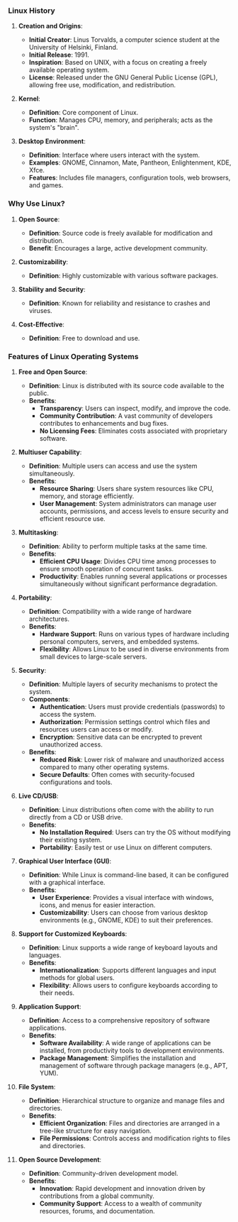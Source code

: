 ### Linux History

1. **Creation and Origins**:
   - **Initial Creator**: Linus Torvalds, a computer science student at the University of Helsinki, Finland.
   - **Initial Release**: 1991.
   - **Inspiration**: Based on UNIX, with a focus on creating a freely available operating system.
   - **License**: Released under the GNU General Public License (GPL), allowing free use, modification, and redistribution.


1. **Kernel**:
   - **Definition**: Core component of Linux.
   - **Function**: Manages CPU, memory, and peripherals; acts as the system's "brain".

2. **Desktop Environment**:
   - **Definition**: Interface where users interact with the system.
   - **Examples**: GNOME, Cinnamon, Mate, Pantheon, Enlightenment, KDE, Xfce.
   - **Features**: Includes file managers, configuration tools, web browsers, and games.

### Why Use Linux?

1. **Open Source**:
   - **Definition**: Source code is freely available for modification and distribution.
   - **Benefit**: Encourages a large, active development community.

2. **Customizability**:
   - **Definition**: Highly customizable with various software packages.

3. **Stability and Security**:
   - **Definition**: Known for reliability and resistance to crashes and viruses.

4. **Cost-Effective**:
   - **Definition**: Free to download and use.

### Features of Linux Operating Systems

1. **Free and Open Source**:
   - **Definition**: Linux is distributed with its source code available to the public.
   - **Benefits**:
     - **Transparency**: Users can inspect, modify, and improve the code.
     - **Community Contribution**: A vast community of developers contributes to enhancements and bug fixes.
     - **No Licensing Fees**: Eliminates costs associated with proprietary software.

2. **Multiuser Capability**:
   - **Definition**: Multiple users can access and use the system simultaneously.
   - **Benefits**:
     - **Resource Sharing**: Users share system resources like CPU, memory, and storage efficiently.
     - **User Management**: System administrators can manage user accounts, permissions, and access levels to ensure security and efficient resource use.

3. **Multitasking**:
   - **Definition**: Ability to perform multiple tasks at the same time.
   - **Benefits**:
     - **Efficient CPU Usage**: Divides CPU time among processes to ensure smooth operation of concurrent tasks.
     - **Productivity**: Enables running several applications or processes simultaneously without significant performance degradation.

4. **Portability**:
   - **Definition**: Compatibility with a wide range of hardware architectures.
   - **Benefits**:
     - **Hardware Support**: Runs on various types of hardware including personal computers, servers, and embedded systems.
     - **Flexibility**: Allows Linux to be used in diverse environments from small devices to large-scale servers.

5. **Security**:
   - **Definition**: Multiple layers of security mechanisms to protect the system.
   - **Components**:
     - **Authentication**: Users must provide credentials (passwords) to access the system.
     - **Authorization**: Permission settings control which files and resources users can access or modify.
     - **Encryption**: Sensitive data can be encrypted to prevent unauthorized access.
   - **Benefits**:
     - **Reduced Risk**: Lower risk of malware and unauthorized access compared to many other operating systems.
     - **Secure Defaults**: Often comes with security-focused configurations and tools.

6. **Live CD/USB**:
   - **Definition**: Linux distributions often come with the ability to run directly from a CD or USB drive.
   - **Benefits**:
     - **No Installation Required**: Users can try the OS without modifying their existing system.
     - **Portability**: Easily test or use Linux on different computers.

7. **Graphical User Interface (GUI)**:
   - **Definition**: While Linux is command-line based, it can be configured with a graphical interface.
   - **Benefits**:
     - **User Experience**: Provides a visual interface with windows, icons, and menus for easier interaction.
     - **Customizability**: Users can choose from various desktop environments (e.g., GNOME, KDE) to suit their preferences.

8. **Support for Customized Keyboards**:
   - **Definition**: Linux supports a wide range of keyboard layouts and languages.
   - **Benefits**:
     - **Internationalization**: Supports different languages and input methods for global users.
     - **Flexibility**: Allows users to configure keyboards according to their needs.

9. **Application Support**:
   - **Definition**: Access to a comprehensive repository of software applications.
   - **Benefits**:
     - **Software Availability**: A wide range of applications can be installed, from productivity tools to development environments.
     - **Package Management**: Simplifies the installation and management of software through package managers (e.g., APT, YUM).

10. **File System**:
    - **Definition**: Hierarchical structure to organize and manage files and directories.
    - **Benefits**:
      - **Efficient Organization**: Files and directories are arranged in a tree-like structure for easy navigation.
      - **File Permissions**: Controls access and modification rights to files and directories.

11. **Open Source Development**:
    - **Definition**: Community-driven development model.
    - **Benefits**:
      - **Innovation**: Rapid development and innovation driven by contributions from a global community.
      - **Community Support**: Access to a wealth of community resources, forums, and documentation.